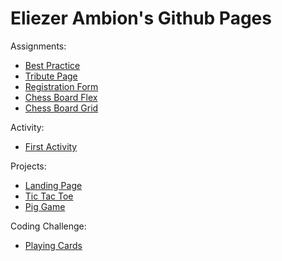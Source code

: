 # **Eliezer Ambion's Github Pages**

Assignments:
- [Best Practice](Best-Practice/index.html)
- [Tribute Page](Tribute-page/index.html)
- [Registration Form](Form/html/index.html)
- [Chess Board Flex](ChessFlex/index.html)
- [Chess Board Grid](ChessGrid/index.html)

Activity:
- [First Activity](Activity-1/index.html)

Projects:
- [Landing Page](Landing-Page/html/index.html)
- [Tic Tac Toe](tic-tac-toe/index.html)
- [Pig Game](Pig-Game/index.html)

Coding Challenge:
- [Playing Cards](PlayingCards/index.html)
